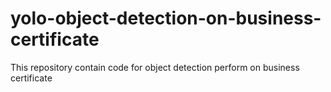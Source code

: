 # yolo-object-detection-on-business-certificate
This repository contain code for object detection perform on business certificate 
